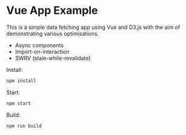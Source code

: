 # Vue App Example

This is a simple data fetching app using Vue and D3.js with the aim of demonstrating various optimisations.

- Async components
- Import-on-interaction
- SWRV (stale-while-revalidate)

Install:

```bash
npm install
```

Start:

```bash
npm start
```

Build:

```bash
npm run build
```
